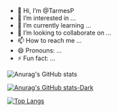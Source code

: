 - 👋 Hi, I’m @TarmesP
- 👀 I’m interested in ...
- 🌱 I’m currently learning ...
- 💞️ I’m looking to collaborate on ...
- 📫 How to reach me ...
- 😄 Pronouns: ...
- ⚡ Fun fact: ...

![Anurag's GitHub stats](https://github-readme-stats.vercel.app/api?username=TarmesP&show_icons=true&theme=dracula)

[![Anurag's GitHub stats-Dark](https://github-readme-stats.vercel.app/api?username=anuraghazra&show_icons=true&theme=dark#gh-dark-mode-only)](https://github.com/anuraghazra/github-readme-stats#gh-dark-mode-only)

[![Top Langs](https://github-readme-stats.vercel.app/api/top-langs/?username=TarmesP)](https://github.com/TarmesP/github-readme-stats)

<!---
TarmesP/TarmesP is a ✨ special ✨ repository because its `README.md` (this file) appears on your GitHub profile.
You can click the Preview link to take a look at your changes.
--->
